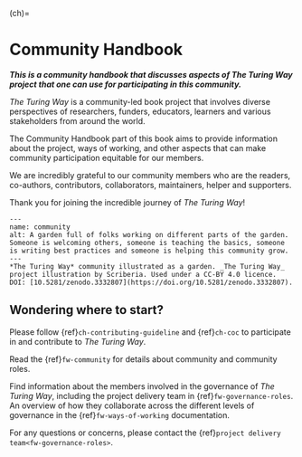 (ch)=
# Community Handbook

***This is a community handbook that discusses aspects of The Turing Way project that one can use for participating in this community.***

_The Turing Way_ is a community-led book project that involves diverse perspectives of researchers, funders, educators, learners and various stakeholders from around the world.

The Community Handbook part of this book aims to provide information about the project, ways of working, and other aspects that can make community participation equitable for our members.

We are incredibly grateful to our community members who are the readers, co-authors, contributors, collaborators, maintainers, helper and supporters.

Thank you for joining the incredible journey of _The Turing Way_!

```{figure} ../figures/community.*
---
name: community
alt: A garden full of folks working on different parts of the garden. Someone is welcoming others, someone is teaching the basics, someone is writing best practices and someone is helping this community grow.
---
*The Turing Way* community illustrated as a garden. _The Turing Way_ project illustration by Scriberia. Used under a CC-BY 4.0 licence. DOI: [10.5281/zenodo.3332807](https://doi.org/10.5281/zenodo.3332807).
```

## Wondering where to start?

Please follow {ref}`ch-contributing-guideline` and {ref}`ch-coc` to participate in and contribute to _The Turing Way_.

Read the {ref}`fw-community` for details about community and community roles.

Find information about the members involved in the governance of _The Turing Way_, including the project delivery team in {ref}`fw-governance-roles`.
An overview of how they collaborate across the different levels of governance in the {ref}`fw-ways-of-working` documentation.

For any questions or concerns, please contact the {ref}`project delivery team<fw-governance-roles>`.